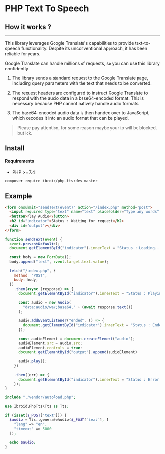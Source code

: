 # PHP Text To Speech

## How it works ?

---

This library leverages Google Translate's capabilities to provide text-to-speech functionality. Despite its unconventional approach, it has been reliable for years.

Google Translate can handle millions of requests, so you can use this library confidently.

1. The library sends a standard request to the Google Translate page, including query parameters with the text that needs to be converted.

2. The request headers are configured to instruct Google Translate to respond with the audio data in a base64-encoded format. This is necessary because PHP cannot natively handle audio formats.

3. The base64-encoded audio data is then handed over to JavaScript, which decodes it into an audio format that can be played.

> Please pay attention, for some reason maybe your ip will be blocked. but idk.

## Install

#### Requirements

- PHP >= 7.4

```console
composer require ibroid/php-tts:dev-master
```

## Example

```html
<form onsubmit="sendText(event)" action="/index.php" method="post">
  <input required type="text" name="text" placeholder="Type any words" />
  <button>Play Audio</button>
  <h2 id="indicator">Status : Waiting for request</h2>
  <div id="output"></div>
</form>
```

```javascript
function sendText(event) {
  event.preventDefault();
  document.getElementById("indicator").innerText = "Status : Loading...";

  const body = new FormData();
  body.append("text", event.target.text.value);

  fetch("/index.php", {
    method: "POST",
    body: body,
  })
    .then(async (response) => {
      document.getElementById("indicator").innerText = "Status : Playing";

      const audio = new Audio(
        "data:audio/wav;base64," + (await response.text())
      );

      audio.addEventListener("ended", () => {
        document.getElementById("indicator").innerText = "Status : Ended";
      });

      const audioElement = document.createElement("audio");
      audioElement.src = audio.src;
      audioElement.controls = true;
      document.getElementById("output").append(audioElement);

      audio.play();
    })

    .then((err) => {
      document.getElementById("indicator").innerText = "Status : Error. " + err;
    });
}
```

```php
include "./vendor/autoload.php";

use Ibroid\PhpTts\Tts as Tts;

if (isset($_POST['text'])) {
  $audio = Tts::generateAudio($_POST['text'], [
    "lang" => "en",
    "timeout" => 5000
  ]);

  echo $audio;
}

```
